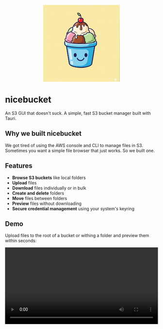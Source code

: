 <div align="center">
  <img src="./assets/logo.jpg" alt="Logo of nicebucket" width="50%">
</div>

# nicebucket

An S3 GUI that doesn't suck. A simple, fast S3 bucket manager built with Tauri.

## Why we built nicebucket

We got tired of using the AWS console and CLI to manage files in S3.
Sometimes you want a simple file browser that just works. So we built one.

## Features

- **Browse S3 buckets** like local folders
- **Upload** files
- **Download** files individually or in bulk
- **Create and delete** folders
- **Move** files between folders
- **Preview** files without downloading
- **Secure credential management** using your system's keyring

## Demo

Upload files to the root of a bucket or withing a folder and preview them within seconds:

<video src="https://github.com/user-attachments/assets/6a7b4f6e-9e80-4226-b71e-3d48bbf891f9" alt="Demo of nicebucket" width="100%" controls>

Easily move files between folders:
  
<video src="https://github.com/user-attachments/assets/b6c7a7ea-3700-491d-baf4-ea5e3dd3374a" alt="Demo of nicebucket" width="100%" controls>

## Installation

### Download

Download from the [Releases](https://github.com/nicebucket-org/nicebucket/releases) section.

## Getting Started

1. Launch nicebucket
2. Add your S3/R2/custom credentials (Access Key ID + Secret Access Key)
3. Click any bucket to browse its contents

That's it. No complex configuration, no CLI commands to remember.

## Development

Want to contribute or run nicebucket locally? Here's what you need:

### Prerequisites

- [Rust](https://rustup.rs/)
- [Node.js](https://nodejs.org/) (20+)
- [Tauri CLI](https://v2.tauri.app/reference/cli/)

### Setup

Setup is quite simple: clone the repository, install dependencies and run the app:

```bash
git clone https://github.com/your-username/nicebucket.git
cd nicebucket
npm install
npm run dev
```

## Tech Stack

- **Frontend**: React + TypeScript + Tailwind CSS
- **Backend**: Rust + Tauri
- **AWS Integration**: Rust AWS SDK
- **UI Components**: shadcn/ui

We chose this stack because it lets us use our TypeScript knowledge while not having to use Electron.
Just kidding, we did not have prior experience so we just decided on Tauri because it sounded promising.
So far we're quite happy with the decision.

## Contributing

Found a bug or want to add a feature? We'd love your help! Check out [CONTRIBUTING.md](CONTRIBUTING.md) for guidelines.

## Roadmap

Want to see what's coming next? Check out our [ROADMAP.md](ROADMAP.md) to see what's up next.

## License

We share our code freely and want to keep it that way. That's why nicebucket is licensed under GPLv3 - see [LICENSE.md](LICENSE.md) for details.

---

Built with ❤️ using Tauri, React and Tailwind.
